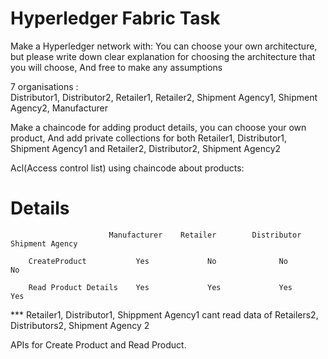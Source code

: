 # Hyperledger Fabric Task
Make a Hyperledger network with:
You can choose your own architecture, but please write down clear explanation for choosing the architecture that you will choose, 
And free to make any assumptions

7 organisations :  
Distributor1, Distributor2,  Retailer1, Retailer2,  Shipment Agency1, Shipment Agency2, Manufacturer
        
Make a chaincode for adding product details, you can choose your own product, 
And add private collections for both Retailer1, Distributor1, Shipment Agency1 and Retailer2, Distributor2, Shipment Agency2 

Acl(Access control list) using chaincode about products:
# Details

                          Manufacturer    Retailer        Distributor     Shipment Agency 

        CreateProduct           Yes             No              No              No

        Read Product Details    Yes             Yes             Yes             Yes


*** Retailer1, Distributor1, Shippment Agency1 cant read data of Retailers2, Distributors2, Shipment Agency 2

APIs for Create Product and Read Product.
